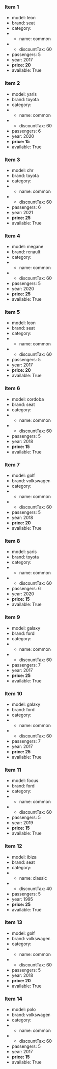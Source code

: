 
### Item 1
* model: leon
* brand: seat
* category:
* * name: common
* * discountTax: 60
* passengers: 5
* year: 2017
* **price: 20**
* available: True

### Item 2
* model: yaris
* brand: toyota
* category:
* * name: common
* * discountTax: 60
* passengers: 6
* year: 2020
* **price: 15**
* available: True

### Item 3
* model: chr
* brand: toyota
* category:
* * name: common
* * discountTax: 60
* passengers: 6
* year: 2021
* **price: 25**
* available: True

### Item 4
* model: megane
* brand: renault
* category:
* * name: common
* * discountTax: 60
* passengers: 5
* year: 2020
* **price: 25**
* available: True

### Item 5
* model: leon
* brand: seat
* category:
* * name: common
* * discountTax: 60
* passengers: 5
* year: 2017
* **price: 20**
* available: True

### Item 6
* model: cordoba
* brand: seat
* category:
* * name: common
* * discountTax: 60
* passengers: 5
* year: 2018
* **price: 15**
* available: True

### Item 7
* model: golf
* brand: volkswagen
* category:
* * name: common
* * discountTax: 60
* passengers: 5
* year: 2018
* **price: 20**
* available: True

### Item 8
* model: yaris
* brand: toyota
* category:
* * name: common
* * discountTax: 60
* passengers: 6
* year: 2020
* **price: 15**
* available: True

### Item 9
* model: galaxy
* brand: ford
* category:
* * name: common
* * discountTax: 60
* passengers: 7
* year: 2017
* **price: 25**
* available: True

### Item 10
* model: galaxy
* brand: ford
* category:
* * name: common
* * discountTax: 60
* passengers: 7
* year: 2017
* **price: 25**
* available: True

### Item 11
* model: focus
* brand: ford
* category:
* * name: common
* * discountTax: 60
* passengers: 5
* year: 2019
* **price: 15**
* available: True

### Item 12
* model: ibiza
* brand: seat
* category:
* * name: classic
* * discountTax: 40
* passengers: 5
* year: 1995
* **price: 25**
* available: True

### Item 13
* model: golf
* brand: volkswagen
* category:
* * name: common
* * discountTax: 60
* passengers: 5
* year: 2018
* **price: 20**
* available: True

### Item 14
* model: polo
* brand: volkswagen
* category:
* * name: common
* * discountTax: 60
* passengers: 5
* year: 2017
* **price: 15**
* available: True
